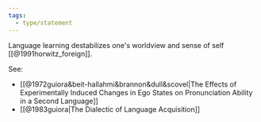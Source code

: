 ```yaml
---
tags:
  - type/statement
---
```

Language learning destabilizes one's worldview and sense of self [[@1991horwitz_foreign]].

See: 
- [[@1972guiora&beit-hallahmi&brannon&dull&scovel|The Effects of Experimentally Induced Changes in Ego States on Pronunciation Ability in a Second Language]]
- [[@1983guiora|The Dialectic of Language Acquisition]]

